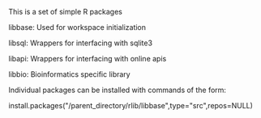 This is a set of simple R packages

libbase:  Used for workspace initialization

libsql:   Wrappers for interfacing with sqlite3

libapi:   Wrappers for interfacing with online apis

libbio:   Bioinformatics specific library

Individual packages can be installed with commands of the form:

install.packages("/parent_directory/rlib/libbase",type="src",repos=NULL)

